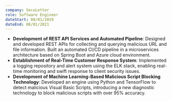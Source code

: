 ```yaml
---
company: SecuLetter
role: Software Engineer
dateStart: 08/01/2019
dateEnd: 08/01/2021
---
```

- **Development of REST API Services and Automated Pipeline**: Designed and developed REST APIs for collecting and querying malicious URL and file information. Built an automated CI/CD pipeline in a microservices architecture based on Spring Boot and Azure cloud environment.
- **Establishment of Real-Time Customer Response System**: Implemented a logging repository and alert system using the ELK stack, enabling real-time monitoring and swift response to client security issues.
- **Development of Machine Learning-Based Malicious Script Blocking Technology**: Developed an engine using Python and TensorFlow to detect malicious Visual Basic Scripts, introducing a new diagnostic technology to block malicious scripts with over 95% accuracy.